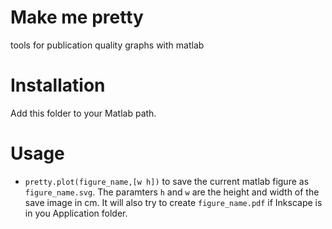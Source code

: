 # Make me pretty

tools for publication quality graphs with matlab

# Installation

Add this folder to your Matlab path.

# Usage

- `pretty.plot(figure_name,[w h])` to save the current matlab figure as `figure_name.svg`. 
The paramters `h` and `w` are the height and width of the save image in cm.
It will also try to create `figure_name.pdf` if Inkscape is in you Application folder.





